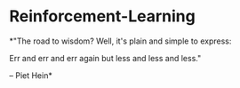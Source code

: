 # Reinforcement-Learning

*﻿"The road to wisdom? Well, it's plain
﻿and simple to express:

﻿Err
﻿and err
﻿and err again
﻿but less
﻿and less
﻿and less."

– Piet Hein*
